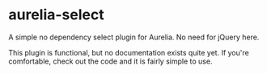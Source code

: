 # aurelia-select
A simple no dependency select plugin for Aurelia. No need for jQuery here.

This plugin is functional, but no documentation exists quite yet. If you're comfortable, check out the code and it is fairly simple to use.
